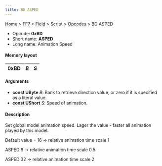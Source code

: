 ```yaml
---
title: BD ASPED
---
```


[Home](Main%20Page.md) > [FF7](FF7.md) > [Field](FF7/Field.md) > [Script](FF7/Field/Script.md) > [Opcodes](FF7/Field/Script/Opcodes.md) > BD ASPED

-   Opcode: **0xBD**
-   Short name: **ASPED**
-   Long name: Animation Speed

#### Memory layout

| 0xBD | *B* | *S* |
|------|-----|-----|

#### Arguments

-   **const UByte** *B*: Bank to retrieve direction value, or zero if it
    is specified as a literal value.
-   **const UShort** *S*: Speed of animation.

#### Description

Set global model animation speed. Lager the value - faster all animation
played by this model.

Default value = 16 -&gt; relative animation time scale 1

ASPED 8 -&gt; relative animation time scale 0.5

ASPED 32 -&gt; relative animation time scale 2
